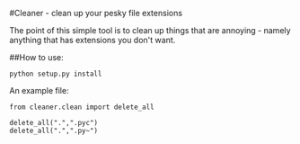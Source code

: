 #Cleaner - clean up your pesky file extensions

The point of this simple tool is to clean up things that are annoying - namely anything that has extensions you don't want.

##How to use:

`python setup.py install` 

An example file:

```
from cleaner.clean import delete_all

delete_all(".",".pyc")
delete_all(".",".py~")
```

